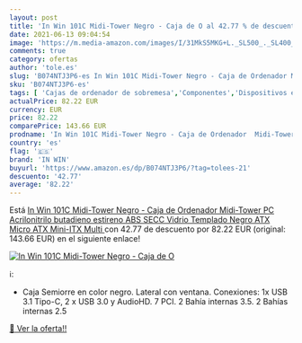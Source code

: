 ```yaml
---
layout: post
title: 'In Win 101C Midi-Tower Negro - Caja de O al 42.77 % de descuento'
date: 2021-06-13 09:04:54
image: 'https://m.media-amazon.com/images/I/31MkS5MKG+L._SL500_._SL400_.jpg'
comments: true
category: ofertas
author: 'tole.es'
slug: 'B074NTJ3P6-es In Win 101C Midi-Tower Negro - Caja de Ordenador Midi-...'
sku: 'B074NTJ3P6-es'
tags: [ 'Cajas de ordenador de sobremesa','Componentes','Dispositivos externos','Informática','in win','ordenador', ]
actualPrice: 82.22 EUR
currency: EUR
price: 82.22
comparePrice: 143.66 EUR
prodname: 'In Win 101C Midi-Tower Negro - Caja de Ordenador  Midi-Tower  PC  Acrilonitrilo butadieno estireno  ABS   SECC  Vidrio Templado  Negro  ATX Micro ATX Mini-ITX  Multi '
country: 'es'
flag: '🇪🇸'
brand: 'IN WIN'
buyurl: 'https://www.amazon.es/dp/B074NTJ3P6/?tag=tolees-21'
descuento: '42.77'
average: '82.22'
---
```


Está [In Win 101C Midi-Tower Negro - Caja de Ordenador  Midi-Tower  PC  Acrilonitrilo butadieno estireno  ABS   SECC  Vidrio Templado  Negro  ATX Micro ATX Mini-ITX  Multi ](https://www.amazon.es/dp/B074NTJ3P6/?tag=tolees-21) con 42.77 de descuento por 82.22 EUR (original: 143.66 EUR) en el siguiente enlace!

[![In Win 101C Midi-Tower Negro - Caja de O](https://m.media-amazon.com/images/I/31MkS5MKG+L._SL500_._SL400_.jpg)](https://www.amazon.es/dp/B074NTJ3P6/?tag=tolees-21)

ℹ️:

- Caja Semiorre en color negro. Lateral con ventana. Conexiones: 1x USB 3.1 Tipo-C, 2 x USB 3.0 y AudioHD. 7 PCI. 2 Bahía internas 3.5. 2 Bahías internas 2.5

[🛒 Ver la oferta!!](https://www.amazon.es/dp/B074NTJ3P6/?tag=tolees-21)
